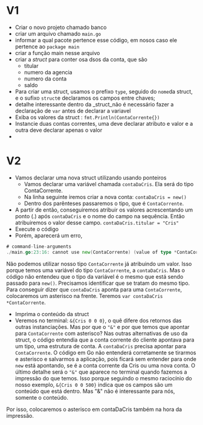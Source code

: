 # V1
- Criar o novo projeto chamado banco
- criar um arquivo chamado `main.go`
- informar a qual pacote pertence esse código, em nosos caso ele pertence ao `package main`
- criar a função main nesse arquivo
- criar a _struct_ para conter osa dsos da conta, que são
    - titular
    - numero da agencia
    - numero da conta
    - saldo
- Para criar uma struct, usamos o prefixo `type`, seguido do `nome`da struct, e o sufixo `struct`e declaramos os campos entre chaves;
- detalhe interessante dentro da _struct_não é necessário fazer a declaração de `var` antes de declarar a variavel
- Exiba os valores da struct : `fmt.Println(ContaCorrente{})`
- Instancie duas contas correntes, uma deve declarar atributo e valor e a outra deve declarar apenas o valor
- 

# V2
- Vamos declarar uma nova struct utilizando usando ponteiros
    - Vamos declarar uma variável chamada `contaDaCris`. Ela será do tipo ContaCorrente.
    - Na linha seguinte iremos criar a nova conta: `contaDaCris = new()`
    - Dentro dos parênteses passaremos o tipo, que é `ContaCorrente`.
- A partir de então, conseguiremos atribuir os valores acrescentando um ponto (.) após `contaDaCris` e o nome do campo na sequência. Então atribuiremos o valor desse campo. `contaDaCris.titular = "Cris"`
- Execute o código
- Porém, aparecerá um erro,

~~~go
# command-line-arguments
./main.go:23:16: cannot use new(ContaCorrente) (value of type *ContaCorrente) as type ContaCorrente in assignment
~~~
Não podemos utilizar nosso tipo `ContaCorrente` já atribuindo um valor. 
Isso porque temos uma variável do tipo `ContaCorrente`, a `contaDaCris`. Mas o código não entendeu que o tipo da variável é o mesmo que está sendo passado para `new()`.
Precisamos identificar que se tratam do mesmo tipo.
Para conseguir dizer que `contaDaCris` aponta para uma `ContaCorrente`, colocaremos um asterisco na frente. 
Teremos `var contaDaCris *ContaCorrente`.
- Imprima o conteúdo da struct
- Veremos no terminal: `&{Cris 0 0 0}`, o quê difere dos retornos das outras instanciações. 
Mas por que o `"&"` e por que temos que apontar para `ContaCorrente` com asterisco? Nas outras alternativas de uso da struct, o código entendia que a conta corrente do cliente apontava para um tipo, uma estrutura de conta. 
A `contaDaCris` precisa apontar para `ContaCorrente`. O código em Go não entenderá corretamente se tirarmos e asterisco e salvarmos a aplicação, pois ficará sem entender para onde `new` está apontando, se é a conta corrente da Cris ou uma nova conta.
O último detalhe será o `"&"` que aparece no terminal quando fazemos a impressão do que temos. Isso porque seguindo o mesmo raciocínio do nosso exemplo, `&{Cris 0 0 500}` indica que os campos são um conteúdo que está dentro. Mas "&" não é interessante para nós, somente o conteúdo.

Por isso, colocaremos o asterisco em contaDaCris também na hora da impressão.

